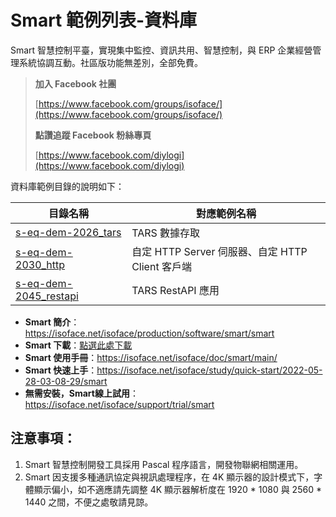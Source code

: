 # Smart 範例列表-資料庫

Smart 智慧控制平臺，實現集中監控、資訊共用、智慧控制，與 ERP 企業經營管理系統協調互動。社區版功能無差別，全部免費。

> **加入 Facebook 社團**
>
> [https://www.facebook.com/groups/isoface/](https://www.facebook.com/groups/isoface/)
> 
> **點讚追蹤 Facebook 粉絲專頁**
> 
> [https://www.facebook.com/diylogi](https://www.facebook.com/diylogi)


資料庫範例目錄的說明如下：

|目錄名稱|對應範例名稱|
|-------|------------|
|[s-eq-dem-2026_tars](s-eq-dem-2026_tars/)|TARS 數據存取|
|[s-eq-dem-2030_http](s-eq-dem-2030_http/)|自定 HTTP Server 伺服器、自定 HTTP Client 客戶端|
|[s-eq-dem-2045_restapi](s-eq-dem-2045_restapi/)| TARS RestAPI 應用|

* **Smart 簡介**：https://isoface.net/isoface/production/software/smart/smart
* **Smart 下載**：[點選此處下載](https://github.com/isoface-iot/Smart/releases/latest)
* **Smart 使用手冊**：https://isoface.net/isoface/doc/smart/main/
* **Smart 快速上手**：https://isoface.net/isoface/study/quick-start/2022-05-28-03-08-29/smart
* **無需安裝，Smart線上試用**：https://isoface.net/isoface/support/trial/smart

## 注意事項：
1. Smart 智慧控制開發工具採用 Pascal 程序語言，開發物聯網相關運用。
2. Smart 因支援多種通訊協定與視訊處理程序，在 4K 顯示器的設計模式下，字體顯示偏小，如不適應請先調整 4K 顯示器解析度在 1920 * 1080 與 2560 * 1440 之間，不便之處敬請見諒。